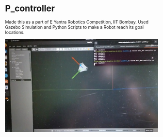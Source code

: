 # P_controller
Made this as a part of E Yantra Robotics
Competition, IIT Bombay. Used Gazebo Simulation
and Python Scripts to make a Robot reach its goal
locations.

![alt text](simulation.jpg)
